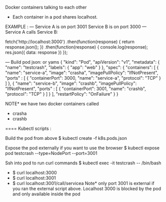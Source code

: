 Docker containers talking to each other
- Each container in a pod shares localhost.

EXAMPLE :
—
Service A is on port 3001
Service B is on port 3000
—
Service A calls Service B:

fetch('http://localhost:3000')
    .then(function(response) {
        return response.json();
    })
    .then(function(response) {
        console.log(response);
        res.json({
            data: response
        })
    });

—
Build pod json: or yams
{
  "kind": "Pod",
  "apiVersion": "v1",
  "metadata": {
    "name": "testcrash",
    "labels": {
      "app": "web"
    }
  },
  "spec": {
    "containers": [
      {
        "name": "service-a",
        "image": "crasha",
        "imagePullPolicy": "IfNotPresent",
        "ports" : [
          {
            "containerPort": 3000,
            "name": "service-a",
            "protocol": "TCP"
          }
        ]
      },
      {
        "name": "service-b",
        "image": "crashb",
        "imagePullPolicy": "IfNotPresent",
        "ports" : [
          {
            "containerPort": 3001,
            "name": "crashb",
            "protocol": "TCP"
          }
        ]
      }
    ],
    "restartPolicy": "OnFailure"
  }
}

NOTE* we have two docker containers called 
- crasha 
- crashb


====
Kubectl scripts :

Build the pod from above
$ kubectl create -f k8s.pods.json

Expose the pod externally if you want to use the browser
$ kubectl expose pod testcrash --type=NodePort --port=3001

Ssh into pod to run curl commands
$ kubectl exec -it testcrash -- /bin/bash
- $ curl localhost:3000
- $ curl localhost:3001
- $ curl localhost:3001/call/servicea
Note* only port 3001 is external if you ran the external script above. Localhost 3000 is blocked by the pod and only available inside the pod





